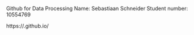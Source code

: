 Github for Data Processing
Name: Sebastiaan Schneider
Student number: 10554769


https://<lamapeloeza>.github.io/<DataProcessing>
